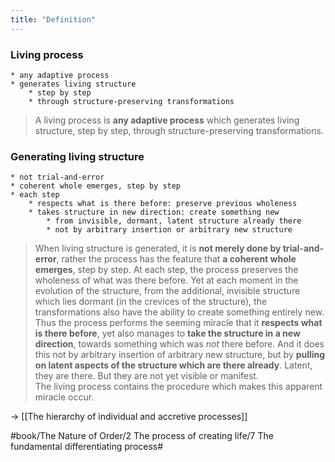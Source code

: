 ```yaml
---
title: "Definition"
---
```


### Living process
	* any adaptive process
	* generates living structure
		* step by step
		* through structure-preserving transformations

> A living process is **any adaptive process** which generates living structure, step by step, through structure-preserving transformations.  

### Generating living structure
	* not trial-and-error
	* coherent whole emerges, step by step
	* each step
		* respects what is there before: preserve previous wholeness
		* takes structure in new direction: create something new
			* from invisible, dormant, latent structure already there
			* not by arbitrary insertion or arbitrary new structure

> When living structure is generated, it is **not merely done by trial-and-error**, rather the process has the feature that **a coherent whole emerges**, step by step. At each step, the process preserves the wholeness of what was there before. Yet at each moment in the evolution of the structure, from the additional, invisible structure which lies dormant (in the crevices of the structure), the transformations also have the ability to create something entirely new. Thus the process performs the seeming miracle that it **respects what is there before**, yet also manages to **take the structure in a new direction**, towards something which was *not* there before. And it does this not by arbitrary insertion of arbitrary new structure, but by **pulling on latent aspects of the structure which are there already**. Latent, they are there. But they are not yet visible or manifest.  
> The living process contains the procedure which makes this apparent miracle occur.  

-> [[The hierarchy of individual and accretive processes]]

#book/The Nature of Order/2 The process of creating life/7 The fundamental differentiating process#